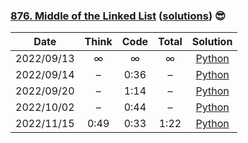 ### [876. Middle of the Linked List](https://leetcode.com/problems/middle-of-the-linked-list/) ([solutions](https://github.com/jxcrw/pazuru/blob/main/leetcode/876.%20Middle%20of%20the%20Linked%20List)) 😎

|    Date    | Think | Code | Total |                                                               Solution                                                               |
|:----------:|:-----:|:----:|:-----:|:------------------------------------------------------------------------------------------------------------------------------------:|
| 2022/09/13 |   ∞   |  ∞   |   ∞   |      [Python](https://github.com/jxcrw/pazuru/blob/main/leetcode/876.%20Middle%20of%20the%20Linked%20List/middle_ll.py)       |
| 2022/09/14 |   –   | 0:36 |   –   | [Python](https://github.com/jxcrw/pazuru/blob/main/leetcode/876.%20Middle%20of%20the%20Linked%20List/middle_ll_2022-09-14.py) |
| 2022/09/20 |   –   | 1:14 |   –   | [Python](https://github.com/jxcrw/pazuru/blob/main/leetcode/876.%20Middle%20of%20the%20Linked%20List/middle_ll_2022-09-20.py) |
| 2022/10/02 |   –   | 0:44 |   –   | [Python](https://github.com/jxcrw/pazuru/blob/main/leetcode/876.%20Middle%20of%20the%20Linked%20List/middle_ll_2022-10-02.py) |
| 2022/11/15 | 0:49  | 0:33 | 1:22  | [Python](https://github.com/jxcrw/pazuru/blob/main/leetcode/876.%20Middle%20of%20the%20Linked%20List/middle_ll_2022-11-15.py) |
